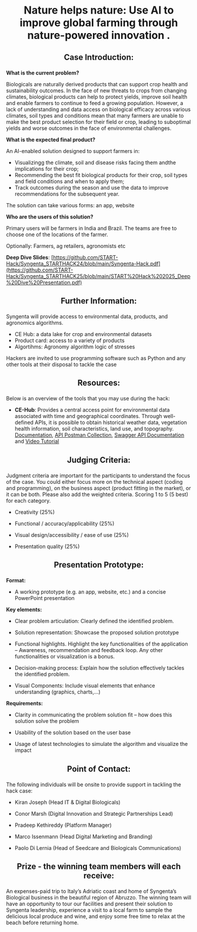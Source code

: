 # <p align="center"> Nature helps nature: Use AI to improve global farming through nature-powered innovation . </p>





## <p align="center"> Case Introduction: </p>

**What is the current problem?**

Biologicals are naturally derived products that can support crop health and sustainability outcomes. In the face of new threats to crops from changing climates, biological products can help to protect yields, improve soil health and enable farmers to continue to feed a growing population. However, a lack of understanding and data access on biological efficacy across various climates, soil types and conditions mean that many farmers are unable to make the best product selection for their field or crop, leading to suboptimal yields and worse outcomes in the face of environmental challenges.

**What is the expected final product?**

An AI-enabled solution designed to support farmers in: <Br/>
- Visualizingg the climate, soil and disease risks facing them andthe  implications for their crop; 
- Recommending the best fit biological products for their crop, soil types and field conditions and when to apply them; 
- Track outcomes during the season and use the data to improve recommendations for the subsequent year.

The solution can take various forms: an app, website

**Who are the users of this solution?**

Primary users will be farmers in India and Brazil. The teams are free to choose one of the locations of the farmer.  

Optionally: Farmers, ag retailers, agronomists etc


**Deep Dive Slides**: [https://github.com/START-Hack/Syngenta_STARTHACK24/blob/main/Syngenta-Hack.pdf](https://github.com/START-Hack/Syngenta_STARTHACK25/blob/main/START%20Hack%202025_Deep%20Dive%20Presentation.pdf)

## <p align="center"> Further Information: </p>

Syngenta will provide access to environmental data, products, and agronomics algorithms.

- CE Hub: a data lake for crop and environmental datasets 
- Product card: access to a variety of products
- Algortihms:  Agronomy algorithm logic of stresses  

Hackers are invited to use programming software such as Python and any other tools at their disposal to tackle the case  


##  <p align="center"> Resources: </p>
Below is an overview of the tools that you may use during the hack:

- **CE-Hub**: Provides a central access point for environmental data associated with time and geographical coordinates. Through well-defined APIs, it is possible to obtain historical weather data, vegetation health information, soil characteristics, land use, and topography.​ [Documentation](https://github.com/syngenta/syngenta-start-global-hackathon-2024/blob/main/docs/api/ce%20hub/CEHub%20API%20Service%20Specification.docx), [API Postman Collection](https://github.com/syngenta/syngenta-start-global-hackathon-2024/blob/main/docs/api/ce%20hub/CE%20Hub%20API's.postman_collection.json), [Swagger API Documentation](https://services.cehub.syngenta-ais.com/swagger/index.html) and [Video Tutorial](https://github.com/syngenta/syngenta-start-global-hackathon-2024/blob/main/docs/api/ce%20hub/GMT20240319-133726_Recording_1920x1080.mp4)



## <p align="center"> Judging Criteria: </p>
Judgment criteria are important for the participants to understand the focus of the case. You could either focus more on the technical aspect (coding and programming), on the business aspect (product fitting in the market), or it can be both. Please also add the weighted criteria. Scoring 1 to 5 (5 best) for each category.  

- Creativity (25%) 

- Functional / accuracy/applicability (25%) 

- Visual design/accessibility / ease of use (25%) 

- Presentation quality (25%)

## <p align="center"> Presentation Prototype: </p>

**Format:**

- A working prototype (e.g. an app, website, etc.) and a concise PowerPoint presentation  

**Key elements:**

- Clear problem articulation: Clearly defined the identified problem. 

- Solution representation: Showcase the proposed solution prototype  

- Functional highlights. Highlight the key functionalities of the application – Awareness, recommendation and feedback loop. Any other functionalities or visualization is a bonus.  

- Decision-making process: Explain how the solution effectively tackles the identified problem. 

- Visual Components: Include visual elements that enhance understanding (graphics, charts,…)  

**Requirements:**

- Clarity in communicating the problem solution fit – how does this solution solve the problem  

- Usability of the solution based on the user base  

- Usage of latest technologies to simulate the algorithm and visualize the impact  


## <p align="center"> Point of Contact: </p>

The following individuals will be onsite to provide support in tackling the hack case:  

- Kiran Joseph (Head IT & Digital Biologicals) 

- Conor Marsh (Digital Innovation and Strategic Partnerships Lead) 

- Pradeep Kethireddy (Platform Manager)  

- Marco Issenmann (Head Digital Marketing and Branding) 

- Paolo Di Lernia (Head of Seedcare and Biologicals Communications) 


## <p align="center"> Prize - the winning team members will each receive: </p>

An expenses-paid trip to Italy’s Adriatic coast and home of Syngenta’s Biological business in the beautiful region of Abruzzo. The winning team will have an opportunity to tour our facilities and present their solution to Syngenta leadership, experience a visit to a local farm to sample the delicious local produce and wine, and enjoy some free time to relax at the beach before returning home.    
